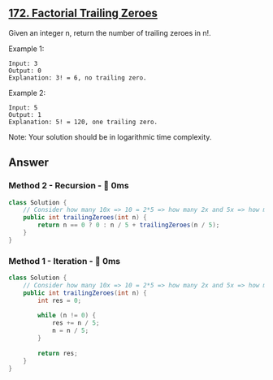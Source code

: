 ## [172. Factorial Trailing Zeroes](https://leetcode.com/problems/factorial-trailing-zeroes/)

Given an integer n, return the number of trailing zeroes in n!.

Example 1:
```
Input: 3
Output: 0
Explanation: 3! = 6, no trailing zero.
```
Example 2:
```
Input: 5
Output: 1
Explanation: 5! = 120, one trailing zero.
```

Note: Your solution should be in logarithmic time complexity.

## Answer
### Method 2 - Recursion - :rocket: 0ms
```java
class Solution {
    // Consider how many 10x => 10 = 2*5 => how many 2x and 5x => how many 5 (number of 2x are larger than number of 5x)
    public int trailingZeroes(int n) {
        return n == 0 ? 0 : n / 5 + trailingZeroes(n / 5);
    }
}
```
### Method 1 - Iteration - :rocket: 0ms
```java
class Solution {
    // Consider how many 10x => 10 = 2*5 => how many 2x and 5x => how many 5 (number of 2x are larger than number of 5x)
    public int trailingZeroes(int n) {
        int res = 0;
        
        while (n != 0) {
            res += n / 5;
            n = n / 5;
        }
        
        return res;
    }
}
```
